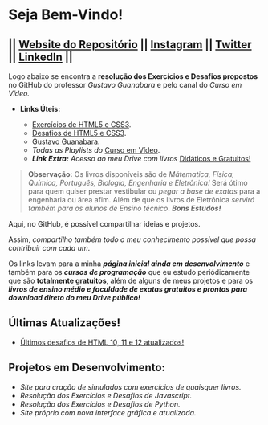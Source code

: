 # Seja Bem-Vindo!
|| [Website do Repositório](https://debrites.github.io/) || [Instagram](https://www.instagram.com/britescaio/) || [Twitter](https://twitter.com/OdeBrites) || [LinkedIn](https://www.linkedin.com/in/caio-fernandes-a9557316b/) ||
---
Logo abaixo se encontra a **resolução dos Exercícios e Desafios propostos** no GitHub do professor *Gustavo Guanabara* e pelo canal do *Curso em Vídeo.*
 
 * **Links Úteis:**
    
    * [Exercícios de HTML5 e CSS3](https://debrites.github.io/Trabalhos-Propostos/HTML5-CSS3/Exercicios/ExerciciosAllInOne.html).
    * [Desafios de HTML5 e CSS3](https://debrites.github.io/Trabalhos-Propostos/HTML5-CSS3/Exercicios/desafiosHTML.html).
    * [Gustavo Guanabara](https://gustavoguanabara.github.io/).
    * *Todas as Playlists do* [Curso em Vídeo](https://www.youtube.com/user/cursosemvideo/playlists).
    * ***Link Extra:*** *Acesso ao meu Drive com livros* [Didáticos e Gratuitos!](https://drive.google.com/drive/u/0/folders/1NqwFMmZvjkBkcjW33Wy_qtKN4GqLqK07)

>**Observação:** Os livros disponíveis são de *Mátematica, Física, Química, Português, Biologia, Engenharia e Eletrônica!*
>Será ótimo para quem quiser prestar vestibular ou *pegar a base de exatas* para a engenharia ou área afim.
>Além de que os livros de Eletrônica *servirá também para os alunos de Ensino técnico*.
>***Bons Estudos!***

 Aqui, no GitHub, é possível compartilhar ideias e projetos. 
 
 Assim, *compartilho também todo o meu conhecimento possível que possa contribuir com cada um*.
 
 Os links levam para a minha ***página inicial ainda em desenvolvimento*** e também para os ***cursos de programação*** que eu estudo periódicamente que são **totalmente gratuitos**, além de alguns de meus projetos e para os ***livros de ensino médio e faculdade de exatas gratuitos e prontos para download direto do meu Drive público!***
 
## Últimas Atualizações!

 * [Últimos desafios de HTML 10, 11 e 12 atualizados!](https://debrites.github.io/Trabalhos-Propostos/HTML5-CSS3/Exercicios/desafiosHTML.html)

## Projetos em Desenvolvimento:
    
  * *Site para cração de simulados com exercícios de quaisquer livros.*
  * *Resolução dos Exercícios e Desafios de Javascript.*
  * *Resolução dos Exercícios e Desafios de Python.*
  * *Site próprio com nova interface gráfica e atualizada.*

    
